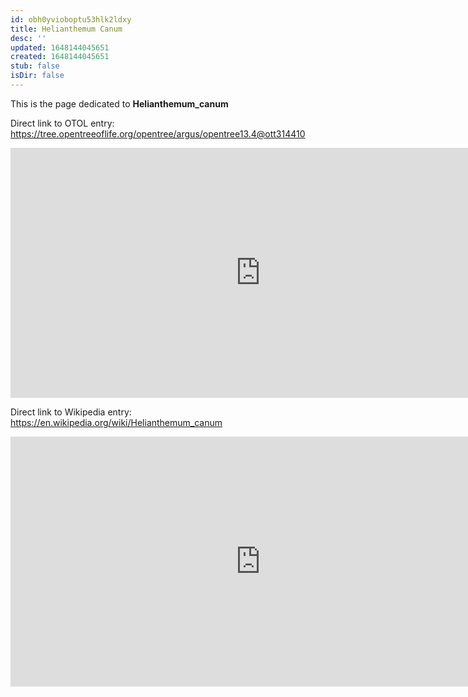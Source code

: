```yaml
---
id: obh0yvioboptu53hlk2ldxy
title: Helianthemum Canum
desc: ''
updated: 1648144045651
created: 1648144045651
stub: false
isDir: false
---
```

This is the page dedicated to **Helianthemum_canum**


Direct link to OTOL entry: https://tree.opentreeoflife.org/opentree/argus/opentree13.4@ott314410



<html>
    <body>
    <iframe src="https://tree.opentreeoflife.org/opentree/argus/opentree13.4@ott314410"
    width="800" height="400" frameborder="0" allowfullscreen> </iframe>
    </body>
</html>
    


Direct link to Wikipedia entry: https://en.wikipedia.org/wiki/Helianthemum_canum



<html>
    <body>
    <iframe src="https://en.wikipedia.org/wiki/Helianthemum_canum"
    width="800" height="400" frameborder="0" allowfullscreen> </iframe>
    </body>
</html>
    
